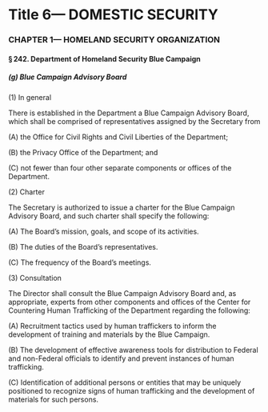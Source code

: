 
# Title 6— DOMESTIC SECURITY
### CHAPTER 1— HOMELAND SECURITY ORGANIZATION
#### § 242. Department of Homeland Security Blue Campaign
##### (g) Blue Campaign Advisory Board

(1) In general

There is established in the Department a Blue Campaign Advisory Board, which shall be comprised of representatives assigned by the Secretary from

(A) the Office for Civil Rights and Civil Liberties of the Department;

(B) the Privacy Office of the Department; and

(C) not fewer than four other separate components or offices of the Department.

(2) Charter

The Secretary is authorized to issue a charter for the Blue Campaign Advisory Board, and such charter shall specify the following:

(A) The Board’s mission, goals, and scope of its activities.

(B) The duties of the Board’s representatives.

(C) The frequency of the Board’s meetings.

(3) Consultation

The Director shall consult the Blue Campaign Advisory Board and, as appropriate, experts from other components and offices of the Center for Countering Human Trafficking of the Department regarding the following:

(A) Recruitment tactics used by human traffickers to inform the development of training and materials by the Blue Campaign.

(B) The development of effective awareness tools for distribution to Federal and non-Federal officials to identify and prevent instances of human trafficking.

(C) Identification of additional persons or entities that may be uniquely positioned to recognize signs of human trafficking and the development of materials for such persons.
